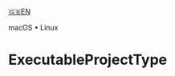 

[🇬🇧EN](Documentation/🇬🇧EN%20Read%20Me.md) <!--Skip in Jazzy-->

macOS • Linux

# ExecutableProjectType
